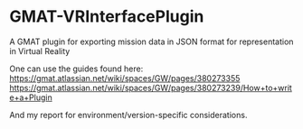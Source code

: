 # GMAT-VRInterfacePlugin
A GMAT plugin for exporting mission data in JSON format for representation in Virtual Reality 

One can use the guides found here:
https://gmat.atlassian.net/wiki/spaces/GW/pages/380273355
https://gmat.atlassian.net/wiki/spaces/GW/pages/380273239/How+to+write+a+Plugin

And my report for environment/version-specific considerations.
